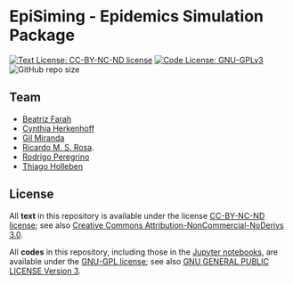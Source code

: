 # EpiSiming - Epidemics Simulation Package

[![Text License: CC-BY-NC-ND license](https://img.shields.io/badge/Text%20License-CC--BY--NC--ND-yellow.svg)](https://opensource.org/licenses/MIT) [![Code License: GNU-GPLv3](https://img.shields.io/badge/Code%20License-GNU--GPLv3-yellow.svg)](https://www.gnu.org/licenses/gpl.html) ![GitHub repo size](https://img.shields.io/github/repo-size/rmsrosa/nbbinder)

## Team

- [Beatriz Farah](https://github.com/beafarah)
- [Cynthia Herkenhoff](https://github.com/herkenhoff-cynthia)
- [Gil Miranda](https://github.com/mirandagil/)
- [Ricardo M. S. Rosa](http://www.im.ufrj.br/rrosa/).
- [Rodrigo Peregrino](https://github.com/rodlcp)
- [Thiago Holleben](https://github.com/hollebenthiago)

## License

All **text** in this repository is available under the license [CC-BY-NC-ND license](LICENSE-TEXT); see also [Creative Commons Attribution-NonCommercial-NoDerivs 3.0](https://creativecommons.org/licenses/by-nc-nd/3.0/us/legalcode).

All **codes** in this repository, including those in the [Jupyter notebooks](https://jupyter.org/), are available under the [GNU-GPL license](LICENSE-CODE); see also [GNU GENERAL PUBLIC LICENSE Version 3](https://www.gnu.org/licenses/gpl.html).
